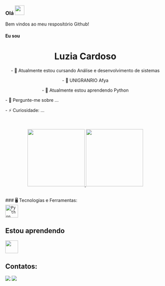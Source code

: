 <!---ESTE ARQUIVO É PARA CONFIGURAR SEU PERFIL DO GITHUB, PREENCHA COM SEUS DADOS. Para que ele seja visto como seu perfil, é preciso criar um repositório público com o seu nome de usuário e salvar com o nome README.md--->
<!------>
<div dsplay="inline-block">
<h3>Olá <img src="https://raw.githubusercontent.com/kaueMarques/kaueMarques/master/hi.gif" width="30px"></h3>
Bem vindos ao meu resposítório Github!
<h4>Eu sou</h4> 
<h1 align="center">Luzia Cardoso </h1>
  

<!---APRESENTAÇÃO--->  
<div display="block">
<p align="center">- 🌱 Atualmente estou cursando Análise e desenvolvimento de sistemas</p>
<p align="center">- 🌱 UNIGRANRIO Afya</p>
<p align="center">- 🌱 Atualmente estou aprendendo Python</p>
<p align="left">- 💬 Pergunte-me sobre ...</a>
<p align="left">- ⚡ Curiosidade: ...</p>
</div>
  
<br>  

<!---ESTATÍSTICAS DO GITHUB--->
<p align="center">
<a href="https://github.com/LINKDOSEUGIHUB">
<img height="180em" src="https://github-readme-stats-eight-theta.vercel.app/api?username=LuziaCardoso&show_icons=true&theme=algolia&include_all_commits=true&count_private=true"/>
<img height="180em" src="https://github-readme-stats-eight-theta.vercel.app/api/top-langs/?username=LuziaCardoso&layout=compact&langs_count=8&theme=algolia"/>
</a>
</p>

<br>
<!---ÍCONES DAS LINGUAGENS E FERRAMENTAS--->   
### 🖥️ Tecnologias e Ferramentas: <br>
<code><img width="40px" src="https://www.citypng.com/public/uploads/preview/hd-python-logo-symbol-transparent-png-735811696257415dbkifcuokn.png" title = "Python"/></code>


<!---O QUE VC ESTÁ APRENDENDO--->   
## Estou aprendendo
<img loading="lazy" src="https://www.citypng.com/public/uploads/preview/hd-python-logo-symbol-transparent-png-735811696257415dbkifcuokn.png" width="40" height="40"/>

<br>
  
<!---SEUS CONTATOS---> 
## Contatos:
<div>
<a href = "mailto:luziadeooliveira@gmail.com"><img loading="lazy" src="https://img.shields.io/badge/Gmail-D14836?style=for-the-badge&logo=gmail&logoColor=white" target="_blank"></a>
<a href="https://www.linkedin.com/in/luzia-cardoso-0715ba16a" target="_blank"><img loading="lazy" src="https://img.shields.io/badge/-LinkedIn-%230077B5?style=for-the-badge&logo=linkedin&logoColor=white" target="_blank"></a>   

</div>














